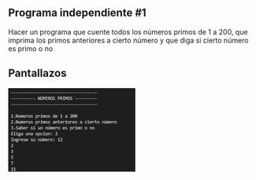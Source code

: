 ## Programa independiente #1

Hacer un programa que cuente todos los números primos de 1 a 200, que imprima los primos anteriores a cierto número y que diga si cierto número es primo o no

## Pantallazos

![captura](Pantallazo.jpg)